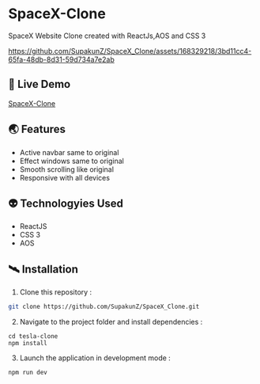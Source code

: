 # SpaceX-Clone
SpaceX Website Clone created with ReactJs,AOS and CSS 3

https://github.com/SupakunZ/SpaceX_Clone/assets/168329218/3bd11cc4-65fa-48db-8d31-59d734a7e2ab

## 🚀 Live Demo 
<a href='https://google.co.th/' target="_blank">SpaceX-Clone</a>

## 🌏 Features

  <ul>
      <li>Active navbar same to original</li>
      <li>Effect windows same to original</li>
      <li>Smooth scrolling like original</li>
      <li>Responsive with all devices</li>
  </ul>

## 👽 Technologyies Used
  
  <ul>
      <li>ReactJS</li>
      <li>CSS 3</li>
      <li>AOS</li>
  </ul>


## 🛰️ Installation

1. Clone this repository :

```bash
git clone https://github.com/SupakunZ/SpaceX_Clone.git
```

2. Navigate to the project folder and install dependencies :

```
cd tesla-clone
npm install
```

3. Launch the application in development mode :

```
npm run dev
```

